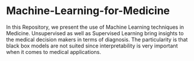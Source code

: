 # Machine-Learning-for-Medicine
In this Repository, we present the use of Machine Learning techniques in Medicine. Unsupervised as well as Supervised Learning bring insights to the medical decision makers in terms of diagnosis. The particularity is that black box models are not suited since interpretability is very important when it comes to medical applications.

